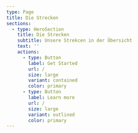 ```yaml
---
type: Page
title: Die Strecken
sections:
  - type: HeroSection
    title: Die Strecken
    subtitle: Unsere Strekcen in der Übersicht
    text: ''
    actions:
      - type: Button
        label: Get Started
        url: /
        size: large
        variant: contained
        color: primary
      - type: Button
        label: Learn more
        url: /
        size: large
        variant: outlined
        color: primary
---
```

